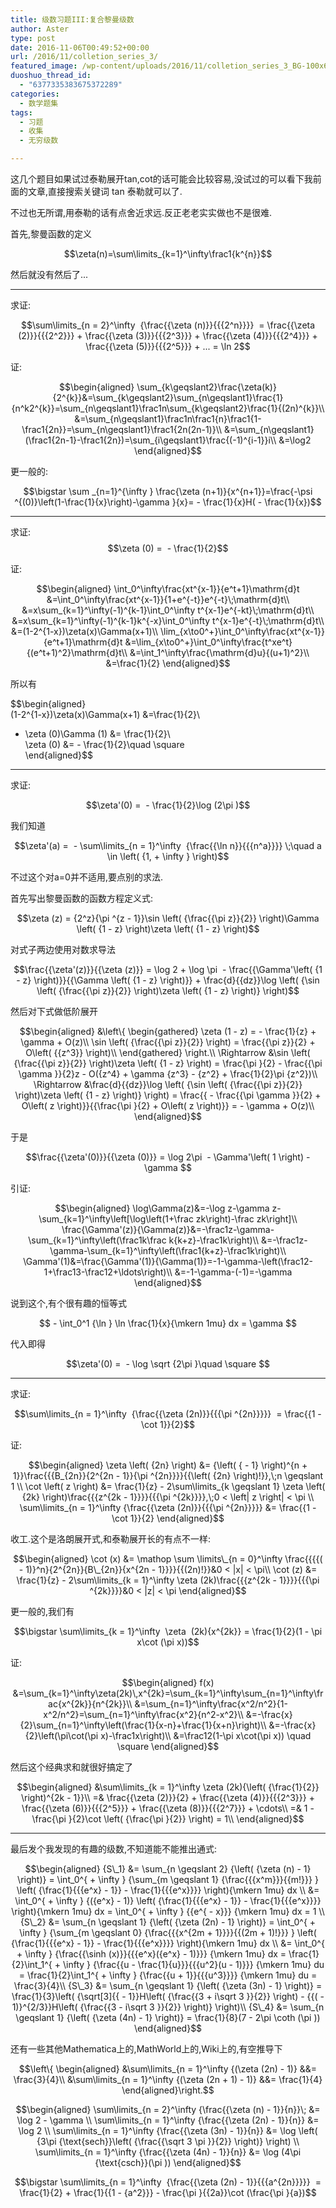 ```yaml
---
title: 级数习题III:复合黎曼级数
author: Aster
type: post
date: 2016-11-06T00:49:52+00:00
url: /2016/11/colletion_series_3/
featured_image: /wp-content/uploads/2016/11/colletion_series_3_BG-100x69.jpg
duoshuo_thread_id:
  - "6377335383675372289"
categories:
  - 数学题集
tags:
  - 习题
  - 收集
  - 无穷级数

---
```

这几个题目如果试过泰勒展开tan,cot的话可能会比较容易,没试过的可以看下我前面的文章,直接搜索关键词 tan 泰勒就可以了.

不过也无所谓,用泰勒的话有点舍近求远.反正老老实实做也不是很难.

首先,黎曼函数的定义

$$\zeta(n)=\sum\limits_{k=1}^\infty\frac1{k^{n}}$$

然后就没有然后了...

<!--more-->

* * *

求证:

$$\sum\limits_{n = 2}^\infty  {\frac{{\zeta (n)}}{{{2^n}}}}  = \frac{{\zeta (2)}}{{{2^2}}} + \frac{{\zeta (3)}}{{{2^3}}} + \frac{{\zeta (4)}}{{{2^4}}} + \frac{{\zeta (5)}}{{{2^5}}} + ... = \ln 2$$

证:

$$\begin{aligned}  
\sum_{k\geqslant2}\frac{\zeta(k)}{2^{k}}&=\sum_{k\geqslant2}\sum_{n\geqslant1}\frac{1}{n^k2^{k}}=\sum_{n\geqslant1}\frac1n\sum_{k\geqslant2}\frac{1}{(2n)^{k}}\\  
&=\sum_{n\geqslant1}\frac1n\frac1{n}\frac1{1-\frac1{2n}}=\sum_{n\geqslant1}\frac1{2n(2n-1)}\\  
&=\sum_{n\geqslant1}(\frac1{2n-1}-\frac1{2n})=\sum_{i\geqslant1}\frac{(-1)^{i-1}}i\\  
&=\log2  
\end{aligned}$$

更一般的:

$$\bigstar \sum _{n=1}^{\infty } \frac{\zeta (n+1)}{x^{n+1}}=\frac{-\psi ^{(0)}\left(1-\frac{1}{x}\right)-\gamma }{x}= - \frac{1}{x}H( - \frac{1}{x})$$

* * *

求证:$$\zeta (0) =  - \frac{1}{2}$$

证:

$$\begin{aligned}  
\int_0^\infty\frac{xt^{x-1}}{e^t+1}\mathrm{d}t  
&=\int_0^\infty\frac{xt^{x-1}}{1+e^{-t}}e^{-t}\;\mathrm{d}t\\  
&=x\sum_{k=1}^\infty(-1)^{k-1}\int_0^\infty t^{x-1}e^{-kt}\;\mathrm{d}t\\  
&=x\sum_{k=1}^\infty(-1)^{k-1}k^{-x}\int_0^\infty t^{x-1}e^{-t}\;\mathrm{d}t\\  
&=(1-2^{1-x})\zeta(x)\Gamma(x+1)\\  
\lim_{x\to0^+}\int_0^\infty\frac{xt^{x-1}}{e^t+1}\mathrm{d}t  
&=\lim_{x\to0^+}\int_0^\infty\frac{t^xe^t}{(e^t+1)^2}\mathrm{d}t\\  
&=\int_1^\infty\frac{\mathrm{d}u}{(u+1)^2}\\  
&=\frac{1}{2}  
\end{aligned}$$

所以有

$$\begin{aligned}  
(1-2^{1-x})\zeta(x)\Gamma(x+1) &=\frac{1}{2}\\  
- \zeta (0)\Gamma (1) &= \frac{1}{2}\\  
\zeta (0) &= - \frac{1}{2}\quad \square  
\end{aligned}$$

* * *

求证:

$$\zeta'(0) =  - \frac{1}{2}\log (2\pi )$$

我们知道

$$\zeta'(a) =  - \sum\limits_{n = 1}^\infty  {\frac{{\ln n}}{{{n^a}}}} \;\quad a \in \left( {1, + \infty } \right)$$

不过这个对a=0并不适用,要点别的求法.

首先写出黎曼函数的函数方程定义式:

$$\zeta (z) = {2^z}{\pi ^{z - 1}}\sin \left( {\frac{{\pi z}}{2}} \right)\Gamma \left( {1 - z} \right)\zeta \left( {1 - z} \right)$$

对式子两边使用对数求导法

$$\frac{{\zeta'(z)}}{{\zeta (z)}} = \log 2 + \log \pi  - \frac{{\Gamma'\left( {1 - z} \right)}}{{\Gamma \left( {1 - z} \right)}} + \frac{d}{{dz}}\log \left( {\sin \left( {\frac{{\pi z}}{2}} \right)\zeta \left( {1 - z} \right)} \right)$$

然后对下式做低阶展开

$$\begin{aligned}  
&\left\{ \begin{gathered}  
\zeta (1 - z) = - \frac{1}{z} + \gamma + O(z)\\  
\sin \left( {\frac{{\pi z}}{2}} \right) = \frac{{\pi z}}{2} + O\left( {{z^3}} \right)\\  
\end{gathered} \right.\\  
\Rightarrow &\sin \left( {\frac{{\pi z}}{2}} \right)\zeta \left( {1 - z} \right) = \frac{\pi }{2} - \frac{{\pi \gamma }}{2}z - O({z^4} + \gamma {z^3} - {z^2} + \frac{1}{2}\pi {z^2})\\  
\Rightarrow &\frac{d}{{dz}}\log \left( {\sin \left( {\frac{{\pi z}}{2}} \right)\zeta \left( {1 - z} \right)} \right) = \frac{{ - \frac{{\pi \gamma }}{2} + O\left( z \right)}}{{\frac{\pi }{2} + O\left( z \right)}} = - \gamma + O(z)\\  
\end{aligned}$$

于是

$$\frac{{\zeta'(0)}}{{\zeta (0)}} = \log 2\pi  - \Gamma'\left( 1 \right) - \gamma $$

引证:

$$\begin{aligned}  
\log\Gamma(z)&=-\log z-\gamma z-\sum_{k=1}^\infty\left[\log\left(1+\frac zk\right)-\frac zk\right]\\  
\frac{\Gamma'(z)}{\Gamma(z)}&=-\frac1z-\gamma-\sum_{k=1}^\infty\left(\frac1k\frac k{k+z}-\frac1k\right)\\  
&=-\frac1z-\gamma-\sum_{k=1}^\infty\left(\frac1{k+z}-\frac1k\right)\\  
\Gamma'(1)&=\frac{\Gamma'(1)}{\Gamma(1)}=-1-\gamma-\left(\frac12-1+\frac13-\frac12+\ldots\right)\\  
&=-1-\gamma-(-1)=-\gamma  
\end{aligned}$$

说到这个,有个很有趣的恒等式

$$ - \int_0^1 {\ln } \ln \frac{1}{x}{\mkern 1mu} dx = \gamma $$

代入即得

$$\zeta'(0) =  - \log \sqrt {2\pi }\quad \square $$

* * *

求证:

$$\sum\limits_{n = 1}^\infty  {\frac{{\zeta (2n)}}{{{\pi ^{2n}}}}}  = \frac{{1 - \cot 1}}{2}$$

证:

$$\begin{aligned}  
\zeta \left( {2n} \right) &= {\left( { - 1} \right)^{n + 1}}\frac{{{B_{2n}}{2^{2n - 1}}{\pi ^{2n}}}}{{\left( {2n} \right)!}},\;n \geqslant 1 \\  
\cot \left( z \right) &= \frac{1}{z} - 2\sum\limits_{k \geqslant 1} \zeta \left( {2k} \right)\frac{{{z^{2k - 1}}}}{{{\pi ^{2k}}}},\;0 < \left| z \right| < \pi \\  
\sum\limits_{n = 1}^\infty {\frac{{\zeta (2n)}}{{{\pi ^{2n}}}}} &= \frac{{1 - \cot 1}}{2}  
\end{aligned}$$

收工.这个是洛朗展开式,和泰勒展开长的有点不一样:

$$\begin{aligned}  
\cot (x) &= \mathop \sum \limits\_{n = 0}^\infty \frac{{{{( - 1)}^n}{2^{2n}}{B\_{2n}}{x^{2n - 1}}}}{{(2n)!}}&0 < |x| < \pi\\  
\cot (z) &= \frac{1}{z} - 2\sum\limits_{k = 1}^\infty \zeta (2k)\frac{{{z^{2k - 1}}}}{{{\pi ^{2k}}}}&0 < |z| < \pi  
\end{aligned}$$

更一般的,我们有

$$\bigstar \sum\limits_{k = 1}^\infty  \zeta  (2k){x^{2k}} = \frac{1}{2}(1 - \pi x\cot (\pi x))$$

证:

$$\begin{aligned}  
f(x)  
&=\sum_{k=1}^\infty\zeta(2k)\,x^{2k}=\sum_{k=1}^\infty\sum_{n=1}^\infty\frac{x^{2k}}{n^{2k}}\\  
&=\sum_{n=1}^\infty\frac{x^2/n^2}{1-x^2/n^2}=\sum_{n=1}^\infty\frac{x^2}{n^2-x^2}\\  
&=-\frac{x}{2}\sum_{n=1}^\infty\left(\frac{1}{x-n}+\frac{1}{x+n}\right)\\  
&=-\frac{x}{2}\left(\pi\cot(\pi x)-\frac1x\right)\\  
&=\frac12(1-\pi x\cot(\pi x)) \quad \square  
\end{aligned}$$

然后这个经典求和就很好搞定了

$$\begin{aligned}  
&\sum\limits_{k = 1}^\infty \zeta (2k){\left( {\frac{1}{2}} \right)^{2k - 1}}\\  
=& \frac{{\zeta (2)}}{2} + \frac{{\zeta (4)}}{{{2^3}}} + \frac{{\zeta (6)}}{{{2^5}}} + \frac{{\zeta (8)}}{{{2^7}}} + \cdots\\  
=& 1 - \frac{\pi }{2}\cot \left( {\frac{\pi }{2}} \right) = 1\\  
\end{aligned}$$

* * *

最后发个我发现的有趣的级数,不知道能不能推出通式:

$$\begin{aligned}  
{S\_1} &= \sum_{n \geqslant 2} {\left( {\zeta (n) - 1} \right)} = \int_0^{ + \infty } {\sum_{m \geqslant 1} {\frac{{{x^m}}}{{m!}}} } \left( {\frac{1}{{{e^x} - 1}} - \frac{1}{{{e^x}}}} \right){\mkern 1mu} dx \\  
&= \int_0^{ + \infty } {({e^x} - 1)} \left( {\frac{1}{{{e^x} - 1}} - \frac{1}{{{e^x}}}} \right){\mkern 1mu} dx = \int_0^{ + \infty } {{e^{ - x}}} {\mkern 1mu} dx = 1 \\  
{S\_2} &= \sum_{n \geqslant 1} {\left( {\zeta (2n) - 1} \right)} = \int_0^{ + \infty } {\sum_{m \geqslant 0} {\frac{{{x^{2m + 1}}}}{{(2m + 1)!}}} } \left( {\frac{1}{{{e^x} - 1}} - \frac{1}{{{e^x}}}} \right){\mkern 1mu} dx \\  
&= \int_0^{ + \infty } {\frac{{\sinh (x)}}{{{e^x}({e^x} - 1)}}} {\mkern 1mu} dx = \frac{1}{2}\int_1^{ + \infty } {\frac{{u - \frac{1}{u}}}{{{u^2}(u - 1)}}} {\mkern 1mu} du = \frac{1}{2}\int_1^{ + \infty } {\frac{{u + 1}}{{{u^3}}}} {\mkern 1mu} du = \frac{3}{4}\\  
{S\_3} &= \sum_{n \geqslant 1} {\left( {\zeta (3n) - 1} \right)} = \frac{1}{3}\left( {\sqrt[3]{{ - 1}}H\left( {\frac{{3 + i\sqrt 3 }}{2}} \right) - {{( - 1)}^{2/3}}H\left( {\frac{{3 - i\sqrt 3 }}{2}} \right)} \right)\\  
{S\_4} &= \sum_{n \geqslant 1} {\left( {\zeta (4n) - 1} \right)} = \frac{1}{8}(7 - 2\pi \coth (\pi ))  
\end{aligned}$$

还有一些其他Mathematica上的,MathWorld上的,Wiki上的,有空推导下

$$\left\{ \begin{aligned}  
&\sum\limits_{n = 1}^\infty {(\zeta (2n) - 1)} &&= \frac{3}{4}\\  
&\sum\limits_{n = 1}^\infty {(\zeta (2n + 1) - 1)} &&= \frac{1}{4}  
\end{aligned}\right.$$

$$\begin{aligned}  
\sum\limits_{n = 2}^\infty {\frac{{\zeta (n) - 1}}{n}}\; &= \log 2 - \gamma \\  
\sum\limits_{n = 1}^\infty {\frac{{\zeta (2n) - 1}}{n}} &= \log 2 \\  
\sum\limits_{n = 1}^\infty {\frac{{\zeta (3n) - 1}}{n}} &= \log \left( {3\pi {\text{sech}}\left( {\frac{{\sqrt 3 \pi }}{2}} \right)} \right) \\  
\sum\limits_{n = 1}^\infty {\frac{{\zeta (4n) - 1}}{n}} &= \log (4\pi {\text{csch}}(\pi ))  
\end{aligned}$$

$$\bigstar \sum\limits_{n = 1}^\infty  {\frac{{\zeta (2n) - 1}}{{{a^{2n}}}}}  = \frac{1}{2} + \frac{1}{{1 - {a^2}}} - \frac{\pi }{{2a}}\cot (\frac{\pi }{a})$$
